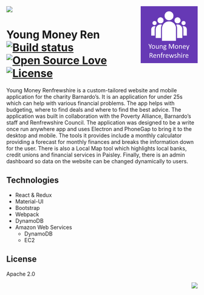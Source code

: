 <img src="app/demo.gif" />

<img align='right' width='150' height='150' src="app/website/icons/iconoriginal.png" />

# Young Money Ren &nbsp; [![Build status](https://travis-ci.org/william-taylor//young-money-renfrewshire.svg?branch=master)](https://travis-ci.org/freelance-william-taylor/young-money-renfrewshire) [![Open Source Love](https://badges.frapsoft.com/os/v1/open-source.svg?v=102)](https://github.com/ellerbrock/open-source-badge/) [![License](https://img.shields.io/badge/License-Apache%202.0-blue.svg)](https://opensource.org/licenses/Apache-2.0)

Young Money Renfrewshire is a custom-tailored website and mobile application for the charity Barnardo’s. It is an application for under 25s which can help with various financial problems. The app helps with budgeting, where to find deals and where to find the best advice. The application was built in collaboration with the Poverty Alliance, Barnardo’s staff and Renfrewshire Council. The application was designed to be a write once run anywhere app and uses Electron and PhoneGap to bring it to the desktop and mobile. The tools it provides include a monthly calculator providing a forecast for monthly finances and breaks the information down for the user. There is also a Local Map tool which highlights local banks, credit unions and financial services in Paisley. Finally, there is an admin dashboard so data on the website can be changed dynamically to users.

## Technologies

* React & Redux
* Material-UI
* Bootstrap
* Webpack
* DynamoDB
* Amazon Web Services
    * DynamoDB
    * EC2

## License

Apache 2.0

<img align='right' src="http://forthebadge.com/images/badges/built-with-love.svg" />
